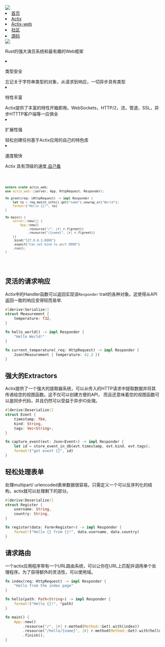 <div id="actix">

<div id="actix-nav">
    <div class="logo">
        <a href="http://localhost:8083/crates/actix/"><img src="https://avatars2.githubusercontent.com/u/32776943?s=200&v=4"></a>
    </div>
    <div class="title">
        <li class="nav"><a href="https://rustlang-cn.org/crates/actix/">首页</a></li>
        <li class="nav"><a href="https://rustlang-cn.org/crates/actix/actix/">Actix</a></li>
        <li class="nav"><a href="https://rustlang-cn.org/crates/actix/actix-web/">Actix-web</a></li>
        <li class="nav"><a href="https://rustlang-cn.org/crates/actix/community.html">社区</a></li>
        <li class="nav"><a href="https://rustlang-cn.org/crates/actix/code.html">源码</a></li>
    </div>
    
</div>

<div id="show">
    <img src="https://actix.rs/img/logo-large.png" >
    <p id="word">Rust的强大演员系统和最有趣的Web框架</p>
</div>

<div id="actix-features">
    <div class="left">
        <li >
            <p class="feature">类型安全</p>
            忘记关于字符串类型的对象，从请求到响应，一切异步具有类型
        </li>
        <li >
            <p class="feature">特性丰富</p>
            Actix提供了丰富的特性开箱即用。WebSockets，HTTP/2，流，管道，SSL，异步HTTTP客户端等一应俱全
        </li>
        <li >
            <p class="feature">扩展性强</p>
            轻松创建任何基于Actix应用的自己的特色库
        </li>
        <li >
            <p class="feature">速度极快</p>
            Actix 具有顶级的速度,<a href="https://www.techempower.com/benchmarks/#section=data-r16&hw=ph&test=plaintext">自己看</a>
        </li>
    </div>

<div class="right">

<div class="language-rust extra-class">
<pre class="language-rust">
<code>

```rust
extern crate actix_web;
use actix_web::{server, App, HttpRequest, Responder};

fn greet(req: &HttpRequest) -> impl Responder {
    let to = req.match_info().get("name").unwrap_or("World");
    format!("Hello {}!", to)
}

fn main() {
    server::new(|| {
        App::new()
            .resource("/", |r| r.f(greet))
            .resource("/{name}", |r| r.f(greet))
    })
    .bind("127.0.0.1:8000")
    .expect("Can not bind to port 8000")
    .run();
}
```

</code>
</pre>
</div>
</div>
    
</div>

<div id="detail">

## 灵活的请求响应

Actix中的Handler函数可以返回实现该`Responder` trait的各种对象。这使得从API返回一致的响应变得轻而易举.

```rust
#[derive(Serialize)]
struct Measurement {
    temperature: f32,
}

fn hello_world() -> impl Responder {
    "Hello World!"
}

fn current_temperature(_req: HttpRequest) -> impl Responder {
    Json(Measurement { temperature: 42.3 })
}
```

## 强大的Extractors

Actix提供了一个强大的提取器系统，可以从传入的HTTP请求中提取数据并将其传递给您的视图函数。这不仅可以创建方便的API， 而且还意味着您的视图函数可以是同步代码，并且仍然可以受益于异步IO处理。

```rust
#[derive(Deserialize)]
struct Event {
    timestamp: f64,
    kind: String,
    tags: Vec<String>,
}

fn capture_event(evt: Json<Event>) -> impl Responder {
    let id = store_event_in_db(evt.timestamp, evt.kind, evt.tags);
    format!("got event {}", id)
}
```

## 轻松处理表单

处理multipart/ urlencoded表单数据很容易。只需定义一个可以反序列化的结构，actix就可以处理剩下的部分。

```rust
#[derive(Deserialize)]
struct Register {
    username: String,
    country: String,
}

fn register(data: Form<Register>) -> impl Responder {
    format!("Hello {} from {}!", data.username, data.country)
}
```

## 请求路由

一个actix应用程序带有一个URL路由系统，可以让你在URL上匹配并调用单个处理程序。为了获得额外的灵活性，可以使用域。

```rust
fn index(req: HttpRequest) -> impl Responder {
    "Hello from the index page"
}

fn hello(path: Path<String>) -> impl Responder {
    format!("Hello {}!", *path)
}

fn main() {
    App::new()
        .resource("/", |r| r.method(Method::Get).with(index))
        .resource("/hello/{name}", |r| r.method(Method::Get).with(hello))
        .finish();
}
```

</div>

</div>
